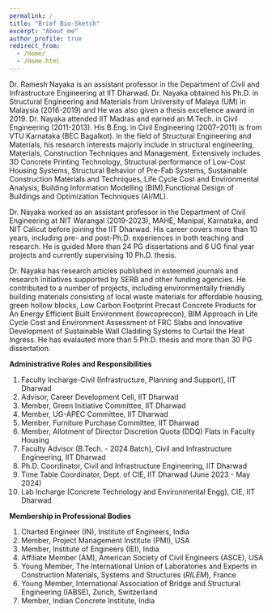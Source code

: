 ```yaml
---
permalink: /
title: "Brief Bio-Sketch"
excerpt: "About me"
author_profile: true
redirect_from: 
  - /Home/
  - /Home.html
---
```


Dr. Ramesh Nayaka is an assistant professor in the Department of Civil and Infrastructure Engineering at IIT Dharwad. Dr. Nayaka obtained his Ph.D. in Structural Engineering and Materials from University of Malaya (UM) in Malaysia (2016-2019) and He was also given a thesis excellence award in 2019. Dr. Nayaka attended IIT Madras and earned an M.Tech. in Civil Engineering (2011-2013). His B.Eng. in Civil Engineering (2007–2011) is from VTU Karnataka (BEC Bagalkot). In the field of Structural Engineering and Materials, his research interests majorly include in structural engineering, Materials, Construction Techniques and Management. Extensively includes 3D Concrete Printing Technology, Structural performance of Low-Cost Housing Systems, Structural Behavior of Pre-Fab Systems, Sustainable Construction Materials and Techniques, Life Cycle Cost and Environmental Analysis, Building Information Modelling (BIM),Functional Design of Buildings and Optimization Techniques (AI/ML).

Dr. Nayaka worked as an assistant professor in the Department of Civil Engineering at NIT Warangal (2019-2023), MAHE, Manipal, Karnataka, and NIT Calicut before joining the IIT Dharwad. His career covers more than 10 years, including pre- and post-Ph.D. experiences in both teaching and research. He is guided More than 24 PG dissertations and 6 UG final year projects and currently supervising 10 Ph.D. thesis. 

Dr. Nayaka has research articles published in esteemed journals and research initiatives supported by SERB and other funding agencies. He contributed to a number of projects, including environmentally friendly building materials consisting of local waste materials for affordable housing, green hollow blocks, Low Carbon Footprint Precast Concrete Products for An Energy Efficient Built Environment (lowcoprecon), BIM Approach in Life Cycle Cost and Environment Assessment of FRC Slabs and Innovative Development of Sustainable Wall Cladding Systems to Curtail the Heat Ingress. He has evalauted more than 5 Ph.D. thesis and more than 30 PG dissertation. 

 **Administrative Roles and Responsibilities**
1. Faculty Incharge-Civil (Infrastructure, Planning and Support), IIT Dharwad
2. Advisor, Career Development Cell, IIT Dharwad
3. Member, Green Initiative Committee, IIT Dharwad
4. Member, UG-APEC Committee, IIT Dharwad
5. Member, Furniture Purchase Committee, IIT Dharwad
6. Member, Allotment of Director Discretion Quota (DDQ) Flats in Faculty Housing
7. Faculty Advisor (B.Tech. - 2024 Batch), Civil and Infrastructure Engineering, IIT Dharwad
8. Ph.D. Coordinator, Civil and Infrastructure Engineering, IIT Dharwad
9. Time Table Coordinator, Dept. of CIE, IIT Dharwad (June 2023 - May 2024)
10. Lab Incharge (Concrete Technology and Environmental Engg), CIE, IIT Dharwad

 **Membership in Professional Bodies**
1. Charted Engineer (IN), Institute of Engineers, India 
2. Member, Project Management Institute (PMI), USA 
3. Member, Institute of Engineers (IEI), India 
4. Affiliate Member (AM), American Society of Civil Engineers (ASCE), USA
5. Young Member, The International Union of Laboratories and Experts in Construction Materials, Systems and Structures (*RILEM*), France
6. Young Member, International Association of Bridge and Structural Engineering (IABSE), Zurich, Switzerland
7. Member, Indian Concrete Institute, India 
   

